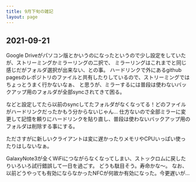 ```yaml
---
title: 9月下旬の雑記
layout: page
---
```


## 2021-09-21

Google Driveがパソコン版とかいうのになったというので少し設定をしていたが、ストリーミングかミラーリングの二択で、
ミラーリングはこれまでと同じ感じだがフォルダ選択が出来ない、との事。
ハードリンクで外にあるgithub pagesのレポジトリのファイルと共有したりしているので、ストリーミングではちょっとうまく行かないなぁ、
と思うが、ミラーするには普段は使わないバックアップ用のフォルダが全部syncされてきて困る。

などと設定してたら以前のsyncしてたフォルダがなくなってる！どのファイルがハードリンクだったかもう分からないじゃん…
仕方ないので全部ミラーに変更して記憶を頼りにハードリンクを貼り直し、普段は使わないバックアップ用のフォルダは削除する事にする。

たださすがに新しいクライアントは変に遅かったりメモリやCPUいっぱい使ったりはしないなぁ。

GalaxyNote3が全くWiFiにつながらなくなってしまい、ストックロムに戻したりいろいろ試行錯誤して一日を過ごす。
どうも駄目そう。寿命かな〜。
なお、以前どうやっても有効にならなかったNFCが何故か有効になった。今更遅いが…